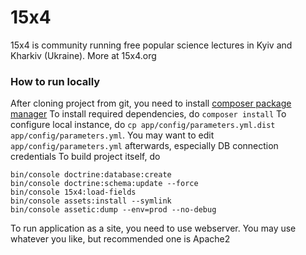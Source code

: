 15x4
====

15x4 is community running free popular science lectures in Kyiv and Kharkiv (Ukraine). More at 15x4.org

### How to run locally

After cloning project from git, you need to install [composer package manager](https://getcomposer.org/doc/00-intro.md#installation-linux-unix-osx)
To install required dependencies, do `composer install`
To configure local instance, do `cp app/config/parameters.yml.dist app/config/parameters.yml`. You may want to edit `app/config/parameters.yml` afterwards, especially DB connection credentials
To build project itself, do
```
bin/console doctrine:database:create
bin/console doctrine:schema:update --force
bin/console 15x4:load-fields
bin/console assets:install --symlink
bin/console assetic:dump --env=prod --no-debug
```
To run application as a site, you need to use webserver. You may use whatever you like, but recommended one is Apache2
